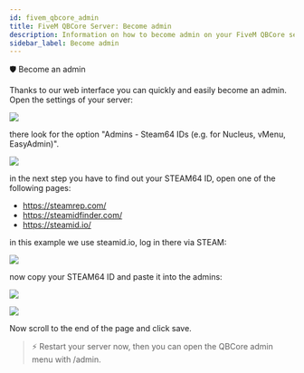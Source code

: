 ```yaml
---
id: fivem_qbcore_admin
title: FiveM QBCore Server: Become admin
description: Information on how to become admin on your FiveM QBCore server. - ZAP-Hosting.com documentation
sidebar_label: Become admin
---
```


🛡️ Become an admin

Thanks to our web interface you can quickly and easily become an admin.
Open the settings of your server:

![](https://screensaver01.zap-hosting.com/index.php/s/3ZBTgEWsMRTfTTJ/preview)

there look for the option "Admins - Steam64 IDs (e.g. for Nucleus, vMenu, EasyAdmin)".

![](https://screensaver01.zap-hosting.com/index.php/s/cKQ228ejj96NS6b/preview)

in the next step you have to find out your STEAM64 ID, open one of the following pages:

- https://steamrep.com/
- https://steamidfinder.com/
- https://steamid.io/

in this example we use steamid.io, log in there via STEAM:

![](https://screensaver01.zap-hosting.com/index.php/s/yifjkA4xFZBJwip/preview)

now copy your STEAM64 ID and paste it into the admins:

![](https://screensaver01.zap-hosting.com/index.php/s/iFWa3Pea9czHrMJ/preview)

![](https://screensaver01.zap-hosting.com/index.php/s/kPj8HxSn2TtnW5M/preview)

Now scroll to the end of the page and click save.

> ⚡ Restart your server now, then you can open the QBCore admin menu with /admin.
